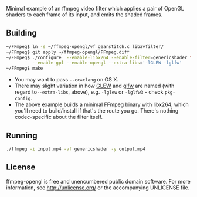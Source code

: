 Minimal example of an ffmpeg video filter which applies a pair of OpenGL shaders
to each frame of its input, and emits the shaded frames.

## Building

```sh
~/FFmpeg$ ln -s ~/ffmpeg-opengl/vf_gearstitch.c libavfilter/
~/FFmpeg$ git apply ~/ffmpeg-opengl/FFmpeg.diff
~/FFmpeg$ ./configure  --enable-libx264 --enable-filter=genericshader \
          --enable-gpl --enable-opengl --extra-libs='-lGLEW -lglfw'
~/FFmpeg$ make
```

- You may want to pass `--cc=clang` on OS X.
- There may slight variation in how [GLEW](http://glew.sourceforge.net) and [glfw](http://http://www.glfw.org/) are named (with regard to`--extra-libs`, above), e.g. `-lglew` or `-lglfw3` - check `pkg-config`.
- The above example builds a minimal FFmpeg binary with libx264, which you'll need to build/install if that's the route you go.  There's nothing codec-specific about the filter itself.

## Running

```sh
./ffmpeg -i input.mp4 -vf genericshader -y output.mp4
```

## License

ffmpeg-opengl is free and unencumbered public domain software. For more
information, see http://unlicense.org/ or the accompanying UNLICENSE
file.
